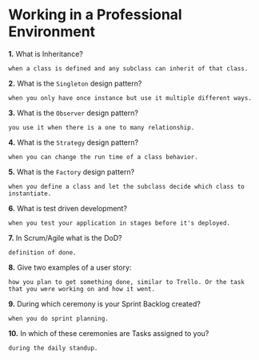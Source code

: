 # Working in a Professional Environment

**1.** What is Inheritance?
<!-- enter you answer in the space below -->
```
when a class is defined and any subclass can inherit of that class.
```
**2.** What is the `Singleton` design pattern?
<!-- enter you answer in the space below -->
```
when you only have once instance but use it multiple different ways.
```
**3.** What is the `Observer` design pattern?
<!-- enter you answer in the space below -->
```
you use it when there is a one to many relationship.
```
**4.** What is the `Strategy` design pattern?
<!-- enter you answer in the space below -->
```
when you can change the run time of a class behavior.
```
**5.** What is the `Factory` design pattern?
<!-- enter you answer in the space below -->
```
when you define a class and let the subclass decide which class to instantiate.
```
**6.** What is test driven development?
<!-- enter you answer in the space below -->
```
when you test your application in stages before it's deployed.
```
**7.** In Scrum/Agile what is the DoD?
<!-- enter you answer in the space below -->
```
definition of done.
```
**8.** Give two examples of a user story:
<!-- enter you answer in the space below -->
```
how you plan to get something done, similar to Trello. Or the task that you were working on and how it went.
```
**9.** During which ceremony is your Sprint Backlog created?
<!-- enter you answer in the space below -->
```
when you do sprint planning.
```
**10.** In which of these ceremonies are Tasks assigned to you?
<!-- enter you answer in the space below -->
```
during the daily standup.
```